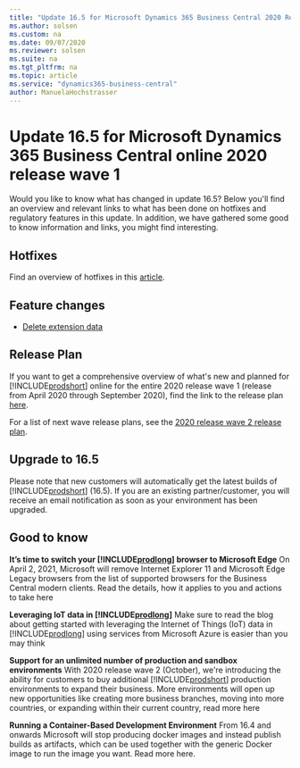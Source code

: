 ```yaml
---
title: "Update 16.5 for Microsoft Dynamics 365 Business Central 2020 Release Wave 1"
ms.author: solsen
ms.custom: na
ms.date: 09/07/2020
ms.reviewer: solsen
ms.suite: na
ms.tgt_pltfrm: na
ms.topic: article
ms.service: "dynamics365-business-central"
author: ManuelaHochstrasser
---
```


# Update 16.5 for Microsoft Dynamics 365 Business Central online 2020 release wave 1

Would you like to know what has changed in update 16.5? Below you'll find an overview and relevant links to what has been done on hotfixes and regulatory features in this update. In addition, we have gathered some good to know information and links, you might find interesting.

## Hotfixes

Find an overview of hotfixes in this [article](https://support.microsoft.com/en-us/help/4576664).

## Feature changes

- [Delete extension data]()

## Release Plan

If you want to get a comprehensive overview of what's new and planned for [!INCLUDE[prodshort](../developer/includes/prodshort.md)] online for the entire 2020 release wave 1 (release from April 2020 through September 2020), find the link to the release plan [here](/dynamics365-release-plan/2020wave1/dynamics365-business-central/planned-features).

For a list of next wave release plans, see the [2020 release wave 2 release plan](/dynamics365-release-plan/2020wave2/smb/dynamics365-business-central/planned-features).

## Upgrade to 16.5

Please note that new customers will automatically get the latest builds of [!INCLUDE[prodshort](../developer/includes/prodshort.md)] (16.5). If you are an existing partner/customer, you will receive an email notification as soon as your environment has been upgraded.

## Good to know

**It’s time to switch your [!INCLUDE[prodlong](../developer/includes/prodlong.md)] browser to Microsoft Edge**
On April 2, 2021, Microsoft will remove Internet Explorer 11 and Microsoft Edge Legacy browsers from the list of supported browsers for the Business Central modern clients. Read the details, how it applies to you and actions to take here

**Leveraging IoT data in [!INCLUDE[prodlong](../developer/includes/prodlong.md)]**
Make sure to read the blog about getting started with leveraging the Internet of Things (IoT) data in [!INCLUDE[prodlong](../developer/includes/prodlong.md)] using services from Microsoft Azure is easier than you may think

**Support for an unlimited number of production and sandbox environments**
With 2020 release wave 2 (October), we're introducing the ability for customers to buy additional [!INCLUDE[prodshort](../developer/includes/prodshort.md)] production environments to expand their business. More environments will open up new opportunities like creating more business branches, moving into more countries, or expanding within their current country, read more here

**Running a Container-Based Development Environment**
From 16.4 and onwards Microsoft will stop producing docker images and instead publish builds as artifacts, which can be used together with the generic Docker image to run the image you want. Read more here.
